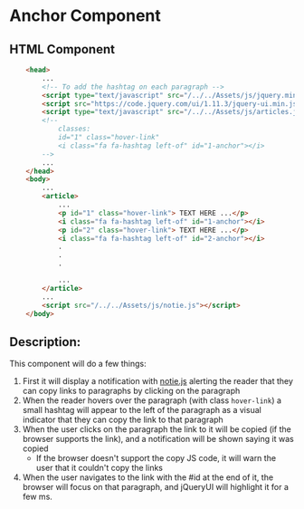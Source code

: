 # Anchor Component

## HTML Component

```HTML
    <head>
        ...
        <!-- To add the hashtag on each paragraph -->
        <script type="text/javascript" src="/../../Assets/js/jquery.min.js"></script>
        <script src="https://code.jquery.com/ui/1.11.3/jquery-ui.min.js"></script>
        <script type="text/javascript" src="/../../Assets/js/articles.js"></script>
        <!--
            classes:
            id="1" class="hover-link"
            <i class="fa fa-hashtag left-of" id="1-anchor"></i>
        -->
        ...
    </head>
    <body>
        ...
        <article>
            ...
            <p id="1" class="hover-link"> TEXT HERE ...</p>
            <i class="fa fa-hashtag left-of" id="1-anchor"></i>
            <p id="2" class="hover-link"> TEXT HERE ...</p>
            <i class="fa fa-hashtag left-of" id="2-anchor"></i>
            .
            .
            .

            ...
        </article>
        ...
        <script src="/../../Assets/js/notie.js"></script>
    </body>

```

## Description:
This component will do a few things:
1. First it will display a notification with [notie.js](https://github.com/jaredreich/notie.js) alerting the reader that they can copy links to paragraphs by clicking on the paragraph
2. When the reader hovers over the paragraph (with class `hover-link`) a small hashtag will appear to the left of the paragraph as a visual indicator that they can copy the link to that paragraph
3. When the user clicks on the paragraph the link to it will be copied (if the browser supports the link), and a notification will be shown saying it was copied
    * If the browser doesn't support the copy JS code, it will warn the user that it couldn't copy the links
4. When the user navigates to the link with the #id at the end of it, the browser will focus on that paragraph, and jQueryUI will highlight it for a few ms.
